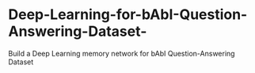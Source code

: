 # Deep-Learning-for-bAbI-Question-Answering-Dataset-
Build a Deep Learning memory network for bAbI Question-Answering Dataset 
